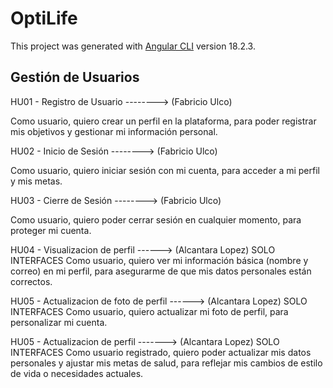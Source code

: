 # OptiLife

This project was generated with [Angular CLI](https://github.com/angular/angular-cli) version 18.2.3.

## Gestión de Usuarios

HU01 - Registro de Usuario --------> (Fabricio Ulco)  

Como usuario, quiero crear un perfil en la plataforma, para poder registrar mis objetivos y gestionar mi información personal.

HU02 - Inicio de Sesión --------> (Fabricio Ulco) 

Como usuario, quiero iniciar sesión con mi cuenta, para acceder a mi perfil y mis metas.

HU03 - Cierre de Sesión --------> (Fabricio Ulco) 

Como usuario, quiero poder cerrar sesión en cualquier momento, para proteger mi cuenta.

HU04 - Visualizacion de perfil ------> (Alcantara Lopez) SOLO INTERFACES 
Como usuario, quiero ver mi información básica (nombre y correo) en mi perfil, para asegurarme de que mis datos personales están correctos.

HU05 - Actualizacion de foto de perfil ------> (Alcantara Lopez) SOLO INTERFACES
Como usuario, quiero actualizar mi foto de perfil, para personalizar mi cuenta.

HU05 - Actualizacion de perfil -------> (Alcantara Lopez) SOLO INTERFACES
Como usuario registrado, quiero poder actualizar mis datos personales y ajustar mis metas de salud, para reflejar mis cambios de estilo de vida o necesidades actuales.